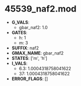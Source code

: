 # 45539_naf2.mod

- **G_VALS**:
  - gbar_naf2: 1.0
- **GATES**:
  - h: 1
  - m: 3
- **SUFFIX**: naf2
- **GMAX_NAME**: gbar_naf2
- **STATES**: ['m', 'h']
- **I_VALS**:
  - 6.3: 1.0004318758041622
  - 37: 1.0004318758041622
- **ERROR_FLAGS**: []
